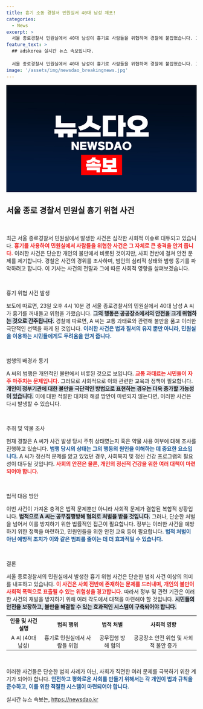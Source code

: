 ```yaml
---
title: 흉기 소동 경찰서 민원실서 40대 남성 체포!
categories:
  - News
excerpt: >
  서울 종로경찰서 민원실에서 40대 남성이 흉기로 사람들을 위협하며 경찰에 붙잡혔습니다. 교통 과태료에 불만을 품고 저지른 이 사건, 그가 어떤 상황에서 이 같은 극단적 선택을 했는지 궁금증을 자아냅니다!
feature_text: >
  ## adskorea 실시간 뉴스 속보입니다.

  서울 종로경찰서 민원실에서 40대 남성이 흉기로 사람들을 위협하며 경찰에 붙잡혔습니다. 교통 과태료에 불만을 품고 저지른 이 사건, 그가 어떤 상황에서 이 같은 극단적 선택을 했는지 궁금증을 자아냅니다!
image: '/assets/img/newsdao_breakingnews.jpg'
---
```


<p><img src="/assets/img/newsdao_breakingnews.jpg" alt="adskorea 속보" /></p>

<h2 data-ke-size="size26">서울 종로 경찰서 민원실 흉기 위협 사건</h2>

<p data-ke-size="size16">&nbsp;</p>

<p>최근 서울 종로경찰서 민원실에서 발생한 사건은 심각한 사회적 이슈로 대두되고 있습니다. <b><span style="color: #ee2323;">흉기를 사용하여 민원실에서 사람들을 위협한 사건은 그 자체로 큰 충격을 안겨 줍니다.</span></b> 이러한 사건은 단순한 개인의 불만에서 비롯된 것이지만, 사회 전반에 걸쳐 안전 문제를 제기합니다. 경찰은 사건의 경위를 조사하며, 범인의 심리적 상태와 범행 동기를 파악하려고 합니다. 이 기사는 사건의 전말과 그에 따른 사회적 영향을 살펴보겠습니다.</p>

<p data-ke-size="size16">&nbsp;</p>

<p>흉기 위협 사건 발생</p>

<p>보도에 따르면, 23일 오후 4시 10분 경 서울 종로경찰서의 민원실에서 40대 남성 A 씨가 흉기를 꺼내들고 위협을 가했습니다. <b><span style="background-color: #21538527;">그의 행동은 공공장소에서의 안전을 크게 위협하는 것으로 간주됩니다.</span></b> 경찰에 따르면, A 씨는 교통 과태료와 관련해 불만을 품고 이러한 극단적인 선택을 하게 된 것입니다. <b><span style="color: #1a5490;">이러한 사건은 법과 질서의 유지 뿐만 아니라, 민원실을 이용하는 시민들에게도 두려움을 안겨 줍니다.</span></b> </p>

<p data-ke-size="size16">&nbsp;</p>

<p>범행의 배경과 동기</p>

<p>A 씨의 범행은 개인적인 불만에서 비롯된 것으로 보입니다. <b><span style="color: #ee2323;">교통 과태료는 시민들이 자주 마주치는 문제입니다.</span></b> 그러므로 사회적으로 이와 관련한 교육과 정책이 필요합니다. <b><span style="background-color: #21538527;">개인이 정부기관에 대한 불만을 극단적인 방법으로 표현하는 경우는 더욱 증가할 가능성이 있습니다.</span></b> 이에 대한 적절한 대처와 해결 방안이 마련되지 않는다면, 이러한 사건은 다시 발생할 수 있습니다.</p>

<p data-ke-size="size16">&nbsp;</p>

<p>주취 및 약물 조사</p>

<p>현재 경찰은 A 씨가 사건 발생 당시 주취 상태였는지 혹은 약물 사용 여부에 대해 조사를 진행하고 있습니다. <b><span style="color: #1a5490;">범행 당시의 상태는 그의 행동의 원인을 이해하는 데 중요한 요소입니다.</span></b> A 씨가 정신적 문제를 앓고 있었던 경우, 사회복지 및 정신 건강 프로그램의 필요성이 대두될 것입니다. <b><span style="color: #ee2323;">사회의 안전은 물론, 개인의 정신적 건강을 위한 여러 대책이 마련되어야 합니다.</span></b></p>

<p data-ke-size="size16">&nbsp;</p>

<p>법적 대응 방안</p>

<p>이번 사건이 가져온 충격은 법적 문제뿐만 아니라 사회적 문제가 결합된 복합적 상황입니다. <b><span style="background-color: #21538527;">법적으로 A 씨는 공무집행방해 혐의로 처벌을 받을 것입니다.</span></b> 그러나, 단순한 처벌을 넘어서 이를 방지하기 위한 법률적인 접근이 필요합니다. 정부는 이러한 사건을 예방하기 위한 정책을 마련하고, 민원인들을 위한 안전 교육 등이 필요합니다. <b><span style="color: #1a5490;">법적 처벌이 아닌 예방적 조치가 이와 같은 범죄를 줄이는 데 더 효과적일 수 있습니다.</span></b></p>

<p data-ke-size="size16">&nbsp;</p>

<p>결론</p>

<p>서울 종로경찰서의 민원실에서 발생한 흉기 위협 사건은 단순한 범죄 사건 이상의 의미를 내포하고 있습니다. <b><span style="color: #ee2323;">이 사건은 사회 전반에 존재하는 문제를 드러내며, 개인의 불만이 사회적 폭력으로 표출될 수 있는 위험성을 경고합니다.</span></b> 따라서 정부 및 관련 기관은 이러한 사건의 재발을 방지하기 위해 여러 각도에서 대책을 마련해야 할 것입니다. <b><span style="background-color: #21538527;">시민들의 안전을 보장하고, 불만을 해결할 수 있는 효과적인 시스템이 구축되어야 합니다.</span></b> </p>

<table style="width: 100%; border-collapse: collapse;">
<tr>
<td style="text-align: center; height: 17px;"><b>인물 및 사건 설명</b></td>
<td style="text-align: center; height: 17px;"><b>범죄 행위</b></td>
<td style="text-align: center; height: 17px;"><b>법적 처벌</b></td>
<td style="text-align: center; height: 17px;"><b>사회적 영향</b></td>
</tr>
<tr>
<td style="text-align: center; height: 17px;">A 씨 (40대 남성)</td>
<td style="text-align: center; height: 17px;">흉기로 민원실에서 사람들 위협</td>
<td style="text-align: center; height: 17px;">공무집행 방해 혐의</td>
<td style="text-align: center; height: 17px;">공공장소 안전 위협 및 사회적 불안 증가</td>
</tr>
</table>

<p data-ke-size="size16">&nbsp;</p>

<p>이러한 사건들은 단순한 범죄 사례가 아닌, 사회가 직면한 여러 문제를 극복하기 위한 계기가 되어야 합니다. <b><span style="color: #1a5490;">안전하고 평화로운 사회를 만들기 위해서는 각 개인이 법과 규칙을 준수하고, 이를 위한 적절한 시스템이 마련되어야 합니다.</span></b></p>
실시간 뉴스 속보는, <a href="https://newsdao.kr" rel="dofollow">https://newsdao.kr</a>


